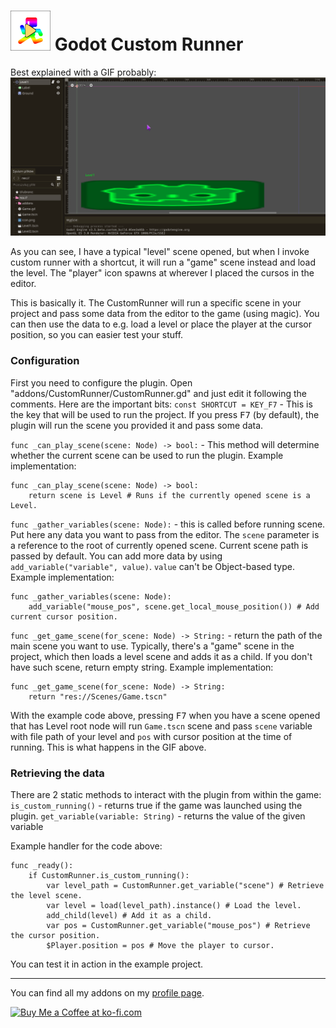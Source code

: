 # <img src="https://github.com/KoBeWi/Godot-Custom-Runner/blob/master/Media/Icon.png" width="64" height="64"> Godot Custom Runner

Best explained with a GIF probably:
![](https://github.com/KoBeWi/Godot-Custom-Runner/blob/master/Media/ReadmeExampleGIF.gif)

As you can see, I have a typical "level" scene opened, but when I invoke custom runner with a shortcut, it will run a "game" scene instead and load the level. The "player" icon spawns at wherever I placed the cursos in the editor.

This is basically it. The CustomRunner will run a specific scene in your project and pass some data from the editor to the game (using magic). You can then use the data to e.g. load a level or place the player at the cursor position, so you can easier test your stuff.

### Configuration

First you need to configure the plugin. Open "addons/CustomRunner/CustomRunner.gd" and just edit it following the comments. Here are the important bits:
`const SHORTCUT = KEY_F7` - This is the key that will be used to run the project. If you press <kbd>F7</kbd> (by default), the plugin will run the scene you provided it and pass some data.

`func _can_play_scene(scene: Node) -> bool:` - This method will determine whether the current scene can be used to run the plugin. Example implementation:
```GDScript
func _can_play_scene(scene: Node) -> bool:
	return scene is Level # Runs if the currently opened scene is a Level.
```

`func _gather_variables(scene: Node):` - this is called before running scene. Put here any data you want to pass from the editor. The `scene` parameter is a reference to the root of currently opened scene. Current scene path is passed by default. You can add more data by using `add_variable("variable", value)`. `value` can't be Object-based type. Example implementation:
```GDScript
func _gather_variables(scene: Node):
	add_variable("mouse_pos", scene.get_local_mouse_position()) # Add current cursor position.
```

`func _get_game_scene(for_scene: Node) -> String:` - return the path of the main scene you want to use. Typically, there's a "game" scene in the project, which then loads a level scene and adds it as a child. If you don't have such scene, return empty string. Example implementation:
```GDScript
func _get_game_scene(for_scene: Node) -> String:
	return "res://Scenes/Game.tscn"
 ```
 
 With the example code above, pressing <kbd>F7</kbd> when you have a scene opened that has Level root node will run `Game.tscn` scene and pass `scene` variable with file path of your level and `pos` with cursor position at the time of running. This is what happens in the GIF above.
 
 ### Retrieving the data
 
There are 2 static methods to interact with the plugin from within the game:
`is_custom_running()` - returns true if the game was launched using the plugin.
`get_variable(variable: String)` - returns the value of the given variable

Example handler for the code above:
```GDScript
func _ready():
	if CustomRunner.is_custom_running():
		var level_path = CustomRunner.get_variable("scene") # Retrieve the level scene.
		var level = load(level_path).instance() # Load the level.
		add_child(level) # Add it as a child.
		var pos = CustomRunner.get_variable("mouse_pos") # Retrieve the cursor position.
		$Player.position = pos # Move the player to cursor.
```
You can test it in action in the example project.

___
You can find all my addons on my [profile page](https://github.com/KoBeWi).

<a href='https://ko-fi.com/W7W7AD4W4' target='_blank'><img height='36' style='border:0px;height:36px;' src='https://cdn.ko-fi.com/cdn/kofi1.png?v=3' border='0' alt='Buy Me a Coffee at ko-fi.com' /></a>
